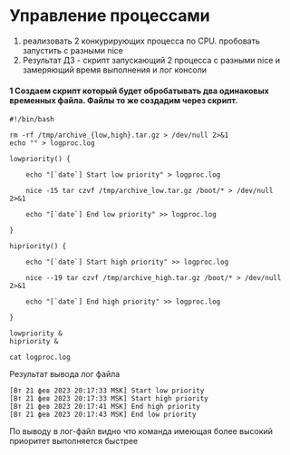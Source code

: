 # Управление процессами 
1) реализовать 2 конкурирующих процесса по CPU. пробовать запустить с разными nice
2) Результат ДЗ - скрипт запускающий 2 процесса с разными nice и замеряющий время выполнения и лог консоли


#### 1 Создаем скрипт который будет обробатывать два одинаковых временных файла. Файлы то же создадим через скрипт.
```
#!/bin/bash

rm -rf /tmp/archive_{low,high}.tar.gz > /dev/null 2>&1
echo "" > logproc.log

lowpriority() {

    echo "[`date`] Start low priority" > logproc.log

    nice -15 tar czvf /tmp/archive_low.tar.gz /boot/* > /dev/null  2>&1

    echo "[`date`] End low priority" >> logproc.log

}

hipriority() {

    echo "[`date`] Start high priority" >> logproc.log

    nice --19 tar czvf /tmp/archive_high.tar.gz /boot/* > /dev/null  2>&1

    echo "[`date`] End high priority" >> logproc.log

}

lowpriority &
hipriority &

cat logproc.log

```
Результат вывода лог файла

```
[Вт 21 фев 2023 20:17:33 MSK] Start low priority
[Вт 21 фев 2023 20:17:33 MSK] Start high priority
[Вт 21 фев 2023 20:17:41 MSK] End high priority
[Вт 21 фев 2023 20:17:43 MSK] End low priority
```
По выводу в лог-файл видно что команда имеющая более высокий приоритет выполняется быстрее
